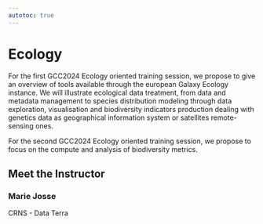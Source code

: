 ```yaml
---
autotoc: true
---
```


<slot name="/events/gcc2024/header" />
<div class="text-center">

# Ecology

</div>

For the first GCC2024 Ecology oriented training session, we propose to give an overview of tools available through the european Galaxy Ecology instance. We will illustrate ecological data treatment, from data and metadata management to species distribution modeling through data exploration, visualisation and biodiversity indicators production dealing with genetics data as geographical information system or satellites remote-sensing ones.

For the second GCC2024 Ecology oriented training session, we propose to focus on the compute and analysis of biodiversity metrics.

## Meet the Instructor

### Marie Josse

CRNS - Data Terra
